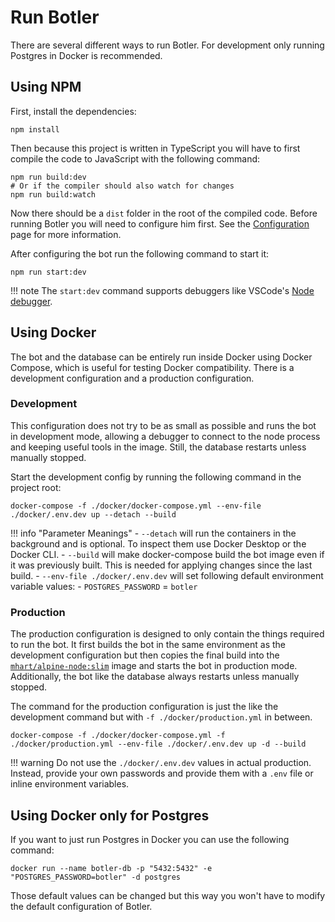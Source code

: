 # Run Botler

There are several different ways to run Botler. For development only running Postgres in Docker is recommended.

## Using NPM

First, install the dependencies:

```shell
npm install
```

Then because this project is written in TypeScript you will have to first compile the code to JavaScript with the following command:

```shell
npm run build:dev
# Or if the compiler should also watch for changes
npm run build:watch
```

Now there should be a `dist` folder in the root of the compiled code.
Before running Botler you will need to configure him first. See the [Configuration](Configuration.md) page for more information.

After configuring the bot run the following command to start it:

```shell
npm run start:dev
```

!!! note
    The `start:dev` command supports debuggers like VSCode's [Node debugger](https://code.visualstudio.com/docs/nodejs/nodejs-debugging#_launch-configuration-support-for-npm-and-other-tools).

## Using Docker

The bot and the database can be entirely run inside Docker using Docker Compose, which is useful for testing Docker compatibility.
There is a development configuration and a production configuration.

### Development

This configuration does not try to be as small as possible and runs the bot in development mode, allowing a debugger to connect to the node process and keeping useful tools in the image. Still, the database restarts unless manually stopped.

Start the development config by running the following command in the project root:

```shell
docker-compose -f ./docker/docker-compose.yml --env-file ./docker/.env.dev up --detach --build
```

!!! info "Parameter Meanings"
    - `--detach` will run the containers in the background and is optional. To inspect them use Docker Desktop or the Docker CLI.
    - `--build` will make docker-compose build the bot image even if it was previously built. This is needed for applying changes since the last build.
    - `--env-file ./docker/.env.dev` will set following default environment variable values:
        - `POSTGRES_PASSWORD` = `botler`

### Production

The production configuration is designed to only contain the things required to run the bot.
It first builds the bot in the same environment as the development configuration
but then copies the final build into the [`mhart/alpine-node:slim`](https://hub.docker.com/r/mhart/alpine-node/) image and starts the bot in production mode.
Additionally, the bot like the database always restarts unless manually stopped.

The command for the production configuration is just the like the development command but with `-f ./docker/production.yml` in between.

```shell
docker-compose -f ./docker/docker-compose.yml -f ./docker/production.yml --env-file ./docker/.env.dev up -d --build
```

!!! warning
    Do not use the `./docker/.env.dev` values in actual production.
    Instead, provide your own passwords and provide them with a `.env` file or inline environment variables.

## Using Docker only for Postgres

If you want to just run Postgres in Docker you can use the following command:

```shell
docker run --name botler-db -p "5432:5432" -e "POSTGRES_PASSWORD=botler" -d postgres
```

Those default values can be changed but this way you won't have to modify the default configuration of Botler.
